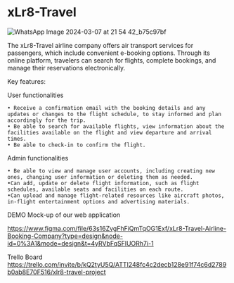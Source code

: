 # xLr8-Travel

![WhatsApp Image 2024-03-07 at 21 54 42_b75c97bf](https://github.com/cioltanandrei/xLr8-travel/assets/12067826/656647fc-6088-41e2-83fa-ba7548c4f538)

The xLr8-Travel airline company offers air transport services for passengers, which include convenient e-booking options. Through its online platform, travelers can search for flights, complete bookings, and manage their reservations electronically.

Key features:

  User functionalities
  
    • Receive a confirmation email with the booking details and any updates or changes to the flight schedule, to stay informed and plan accordingly for the trip.
    • Be able to search for available flights, view information about the facilities available on the flight and view departure and arrival times.  
    • Be able to check-in to confirm the flight.

  Admin functionalities
  
    • Be able to view and manage user accounts, including creating new ones, changing user information or deleting them as needed.
    •Can add, update or delete flight information, such as flight schedules, available seats and facilities on each route.
    •Can upload and manage flight-related resources like aircraft photos, in-flight entertainment options and advertising materials.

DEMO Mock-up of our web application

 https://www.figma.com/file/63s16ZvgFhFiQmTqOG1Exf/xLr8-Travel-Airline-Booking-Company?type=design&node-id=0%3A1&mode=design&t=4yRVbFqSFlUORh7i-1

 Trello Board
https://trello.com/invite/b/kQ2tyU5Q/ATTI248fc4c2decb128e91f74c6d2789b0ab8E70F516/xlr8-travel-project
